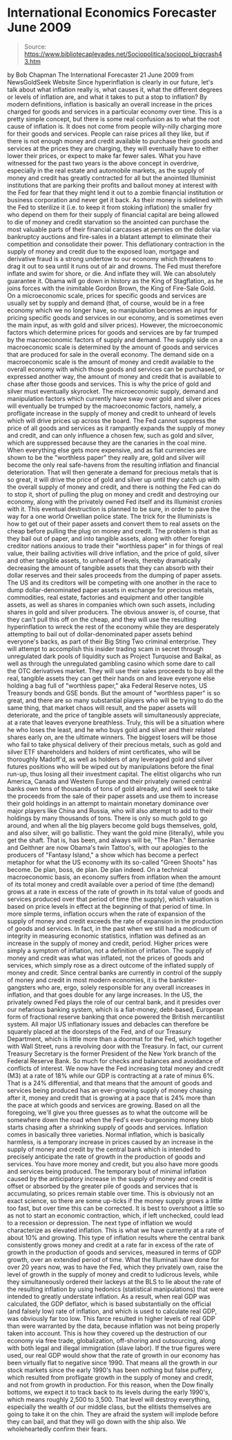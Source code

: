 # International Economics Forecaster June 2009

> Source: https://www.bibliotecapleyades.net/Sociopolitica/sociopol_bigcrash43.htm

by Bob Chapman
The International Forecaster
21 June 2009
from
NewsGoldSeek Website
Since hyperinflation is clearly in our future,
let's talk about what inflation really is, what causes it, what the
different degrees or levels of inflation are, and what it takes to put a
stop to inflation?
By modern definitions, inflation is basically an overall increase in the
prices charged for goods and services in a particular economy over time.
This is a pretty simple concept, but there is some real confusion as to what
the root cause of inflation is. It does not come from people willy-nilly
charging more for their goods and services.
People can raise prices all they like, but if
there is not enough money and credit available to purchase their goods and
services at the prices they are charging, they will eventually have to
either lower their prices, or expect to make far fewer sales.
What you have witnessed for the past two years is the above concept in
overdrive, especially in the real estate and automobile markets, as the
supply of money and credit has greatly contracted for all but the anointed
Illuminist institutions that are parking their profits and bailout money at
interest with the Fed for fear that they might lend it out to a zombie
financial institution or business corporation and never get it back.
As their money is sidelined with
the
Fed to sterilize it (i.e. to keep it from stoking inflation) the
smaller fry who depend on them for their supply of financial capital are
being allowed to die of money and credit starvation so the anointed can
purchase the most valuable parts of their financial carcasses at pennies on
the dollar via bankruptcy auctions and fire-sales in a blatant attempt to
eliminate their competition and consolidate their power.
This deflationary contraction in the supply of
money and credit due to the exposed loan, mortgage and derivative fraud is a
strong undertow to our economy which threatens to drag it out to sea until
it runs out of air and drowns. The Fed must therefore inflate and swim for
shore, or die. And inflate they will. We can absolutely guarantee it.
Obama will go down in history as the
King of Stagflation, as he joins forces with the inimitable Gordon
Brown, the King of Fire-Sale Gold.
On a microeconomic scale, prices for specific goods and services are usually
set by supply and demand (that, of course, would be in a free economy which
we no longer have, so manipulation becomes an input for pricing specific
goods and services in our economy, and is sometimes even the main input, as
with gold and silver prices).
However, the microeconomic factors which
determine prices for goods and services are by far trumped by the
macroeconomic factors of supply and demand.
The supply side on a macroeconomic scale
is determined by the amount of goods and services that are produced for sale
in the overall economy. The demand side on a macroeconomic scale is the
amount of money and credit available to the overall economy with which those
goods and services can be purchased, or expressed another way, the amount of
money and credit that is available to chase after those goods and services.
This is why the price of gold and silver must eventually skyrocket.
The microeconomic supply, demand and manipulation factors which currently
have sway over gold and silver prices will eventually be trumped by the
macroeconomic factors, namely, a profligate increase in the supply of money
and credit to unheard of levels which will drive prices up across the board.
The Fed cannot suppress the price of all goods
and services as it rampantly expands the supply of money and credit, and can
only influence a chosen few, such as gold and silver, which are suppressed
because they are the canaries in the coal mine. When everything else gets
more expensive, and as fiat currencies are shown to be the "worthless paper"
they really are, gold and silver will become the only real safe-havens from
the resulting inflation and financial deterioration.
That will then generate a demand for precious
metals that is so great, it will drive the price of gold and silver up until
they catch up with the overall supply of money and credit, and there is
nothing the Fed can do to stop it, short of pulling the plug on money and
credit and destroying our economy, along with the privately owned Fed itself
and its Illuminist cronies with it. This eventual destruction is planned to
be sure, in order to pave the way for a one world Orwellian police state.
The trick for the Illuminists is how to get out
of their paper assets and convert them to real assets on the cheap before
pulling the plug on money and credit.
The problem is that as they bail out of paper,
and into tangible assets, along with other foreign creditor nations anxious
to trade their "worthless paper" in for things of real value, their bailing
activities will drive inflation, and the price of gold, silver and other
tangible assets, to unheard of levels, thereby dramatically decreasing the
amount of tangible assets that they can absorb with their dollar reserves
and their sales proceeds from the dumping of paper assets.
The US and its creditors will be competing with
one another in the race to dump dollar-denominated paper assets in exchange
for precious metals, commodities, real estate, factories and equipment and
other tangible assets, as well as shares in companies which own such assets,
including shares in gold and silver producers.
The obvious answer is, of course, that they can't pull this off on the
cheap, and they will use the resulting hyperinflation to wreck the rest of
the economy while they are desperately attempting to bail out of
dollar-denominated paper assets behind everyone's backs, as part of their
Big Sting Two criminal enterprise. They will attempt to accomplish this
insider trading scam in secret through unregulated dark pools of liquidity
such as Project Turquoise and Baikal, as well as through the unregulated
gambling casino which some dare to call the OTC derivatives market.
They will use their sales proceeds to buy all
the real, tangible assets they can get their hands on and leave everyone
else holding a bag full of "worthless paper," aka Federal Reserve notes, US
Treasury bonds and GSE bonds. But the amount of "worthless paper" is so
great, and there are so many substantial players who will be trying to do
the same thing, that market chaos will result, and the paper assets will
deteriorate, and the price of tangible assets will simultaneously
appreciate, at a rate that leaves everyone breathless.
Truly, this will be a situation where he who
loses the least, and he who buys gold and silver and their related shares
early on, are the ultimate winners. The biggest losers will be those who
fail to take physical delivery of their precious metals, such as gold and
silver ETF shareholders and holders of mint certificates, who will be
thoroughly Madoff'd, as well as holders of any leveraged gold and silver
futures positions who will be wiped out by manipulations before the final
run-up, thus losing all their investment capital.
The elitist oligarchs who run America, Canada and Western Europe and their
privately owned central banks own tens of thousands of tons of gold already,
and will seek to take the proceeds from the sale of their paper assets and
use them to increase their gold holdings in an attempt to maintain monetary
dominance over major players like China and Russia, who will also attempt to
add to their holdings by many thousands of tons.
There is only so much gold to go around, and
when all the big players become gold bugs themselves, gold, and also silver,
will go ballistic. They want the gold mine (literally), while you get the
shaft. That is, has been, and always will be, "The Plan."
Bernanke and Geithner are now Obama's twin
Tattoo's, with our apologies to the producers of "Fantasy Island," a show
which has become a perfect metaphor for what the US economy with its
so-called "Green Shoots" has become. De plan, boss, de plan. De plan indeed.
On a technical macroeconomic basis, an economy suffers from inflation when
the amount of its total money and credit available over a period of time
(the demand) grows at a rate in excess of the rate of growth in its total
value of goods and services produced over that period of time (the supply),
which valuation is based on price levels in effect at the beginning of that
period of time. In more simple terms, inflation occurs when the rate of
expansion of the supply of money and credit exceeds the rate of expansion in
the production of goods and services.
In fact, in the past when we still had a modicum
of integrity in measuring economic statistics, inflation was defined as an
increase in the supply of money and credit, period. Higher prices were
simply a symptom of inflation, not a definition of inflation. The supply of
money and credit was what was inflated, not the prices of goods and
services, which simply rose as a direct outcome of the inflated supply of
money and credit.
Since central banks are currently in control of the supply of money and
credit in most modern economies, it is the bankster-gangsters who are, ergo,
solely responsible for any overall increases in inflation, and that goes
double for any large increases.
In the US, the privately owned Fed plays the role of our central bank, and
it presides over our nefarious banking system, which is a fiat-money,
debt-based, European form of fractional reserve banking that once powered
the British mercantilist system.
All major US inflationary issues and debacles
can therefore be squarely placed at the doorsteps of the Fed, and of our
Treasury Department, which is little more than a doormat for the Fed, which
together with Wall Street, runs a revolving door with the Treasury. In fact,
our current Treasury Secretary is the former President of the New York
branch of the Federal Reserve Bank. So much for checks and balances and
avoidance of conflicts of interest.
We now have the Fed increasing total money and credit (M3) at a rate of 18%
while our GDP is contracting at a rate of minus 6%. That is a 24%
differential, and that means that the amount of goods and services being
produced has an ever-growing supply of money chasing after it, money and
credit that is growing at a pace that is 24% more than the pace at which
goods and services are growing.
Based on all the foregoing, we'll give you three
guesses as to what the outcome will be somewhere down the road when the
Fed's ever-burgeoning money blob starts chasing after a shrinking supply of
goods and services.
Inflation comes in basically three varieties. Normal inflation, which is
basically harmless, is a temporary increase in prices caused by an increase
in the supply of money and credit by the central bank which is intended to
precisely anticipate the rate of growth in the production of goods and
services. You have more money and credit, but you also have more goods and
services being produced.
The temporary bout of minimal inflation caused
by the anticipatory increase in the supply of money and credit is offset or
absorbed by the greater pile of goods and services that is accumulating, so
prices remain stable over time. This is obviously not an exact science, so
there are some up-ticks if the money supply grows a little too fast, but
over time this can be corrected. It is best to overshoot a little so as not
to start an economic contraction, which, if left unchecked, could lead to a
recession or depression.
The next type of inflation we would characterize as elevated inflation. This
is what we have currently at a rate of about 10% and growing. This type of
inflation results where the central bank consistently grows money and credit
at a rate far in excess of the rate of growth in the production of goods and
services, measured in terms of GDP growth, over an extended period of time.
What the Illuminati have done for over 20 years
now, was to have the Fed, which they privately own, raise the level of
growth in the supply of money and credit to ludicrous levels, while they
simultaneously ordered their lackeys at the BLS to lie about the rate of the
resulting inflation by using hedonics (statistical manipulations) that were
intended to greatly understate inflation.
As a result, when real GDP was calculated, the
GDP deflator, which is based substantially on the official (and falsely low)
rate of inflation, and which is used to calculate real GDP, was obviously
far too low. This farce resulted in higher levels of real GDP than were
warranted by the data, because inflation was not being properly taken into
account.
This is how they covered up the destruction of our economy via free trade,
globalization, off-shoring and outsourcing, along with both legal and
illegal immigration (slave labor). If the true figures were used, our real
GDP would show that the rate of growth in our economy has been virtually
flat to negative since 1990.
That means all the growth in our stock markets
since the early 1990's has been nothing but false puffery, which resulted
from profligate growth in the supply of money and credit, and not from
growth in production. For this reason, when the Dow finally bottoms, we
expect it to track back to its levels during the early 1990's, which means
roughly 2,500 to 3,500. That level will destroy everything, especially the
wealth of our middle class, but the elitists themselves are going to take it
on the chin.
They are afraid the system will implode before
they can bail, and that they will go down with the ship also.
We wholeheartedly confirm their fears.
